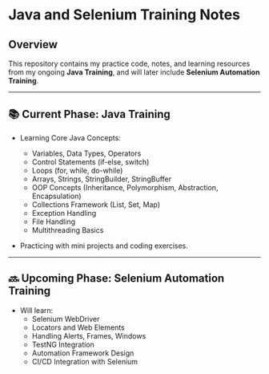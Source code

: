 # Java and Selenium Training Notes

## Overview

This repository contains my practice code, notes, and learning resources from my ongoing **Java Training**, and will later include **Selenium Automation Training**.

---

## 📚 Current Phase: Java Training

- Learning Core Java Concepts:
  - Variables, Data Types, Operators
  - Control Statements (if-else, switch)
  - Loops (for, while, do-while)
  - Arrays, Strings, StringBuilder, StringBuffer
  - OOP Concepts (Inheritance, Polymorphism, Abstraction, Encapsulation)
  - Collections Framework (List, Set, Map)
  - Exception Handling
  - File Handling
  - Multithreading Basics

- Practicing with mini projects and coding exercises.

---

## 🔜 Upcoming Phase: Selenium Automation Training

- Will learn:
  - Selenium WebDriver
  - Locators and Web Elements
  - Handling Alerts, Frames, Windows
  - TestNG Integration
  - Automation Framework Design
  - CI/CD Integration with Selenium
